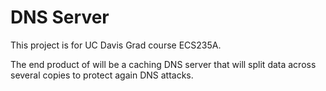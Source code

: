 # DNS Server

This project is for UC Davis Grad course ECS235A.

The end product of will be a caching DNS server that will split data across several copies to protect again DNS attacks.